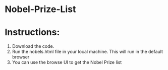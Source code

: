 # Nobel-Prize-List
# Instructions: 

1. Download the code.
2. Run the nobels.html file in your local machine. This will run in the default browser
3. You can use the browse UI to get the Nobel Prize list
